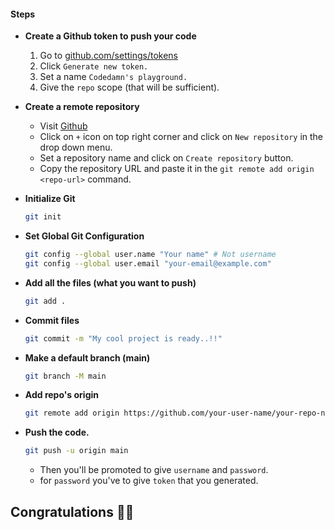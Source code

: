 #### **Steps**

- **Create a Github token to push your code**
  1. Go to [github.com/settings/tokens](https://github.com/settings/tokens)
  2. Click `Generate new token.`
  3. Set a name `Codedamn's playground.`
  4. Give the `repo` scope (that will be sufficient).

- **Create a remote repository**
  
    - Visit [Github](https://github.com)
    - Click on `+` icon on top right corner and click on `New repository` in the drop down menu.
    - Set a repository name and click on `Create repository` button.
    - Copy the repository URL and paste it in the `git remote add origin <repo-url>` command.

- **Initialize Git**

  ```bash
  git init
  ```

- **Set Global Git Configuration**

  ```bash
  git config --global user.name "Your name" # Not username
  git config --global user.email "your-email@example.com"
  ```

- **Add all the files (what you want to push)**

  ```bash
  git add .
  ```

- **Commit files**

  ```bash
  git commit -m "My cool project is ready..!!"
  ```

- **Make a default branch (main)**

  ```bash
  git branch -M main
  ```

- **Add repo's origin**

  ```bash
  git remote add origin https://github.com/your-user-name/your-repo-name.git
  ```

- **Push the code.**

  ```bash
  git push -u origin main
  ```

  - Then you'll be promoted to give `username` and `password`.
  - for `password` you've to give `token` that you generated.



## **Congratulations 🥳🥳**
